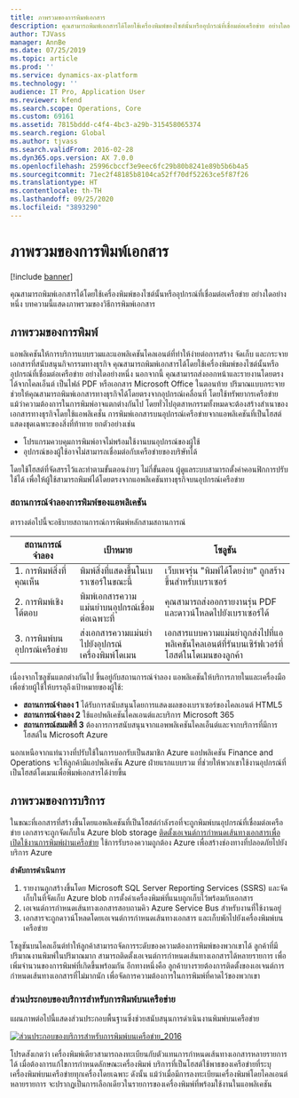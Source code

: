 ```yaml
---
title: ภาพรวมของการพิมพ์เอกสาร
description: คุณสามารถพิมพ์เอกสารได้โดยใช้เครื่องพิมพ์ของไซต์นั้นหรืออุปกรณ์ที่เชื่อมต่อเครือข่าย อย่างใดอย่างหนึ่ง บทความนี้แสดงภาพรวมของวิธีการพิมพ์เอกสาร
author: TJVass
manager: AnnBe
ms.date: 07/25/2019
ms.topic: article
ms.prod: ''
ms.service: dynamics-ax-platform
ms.technology: ''
audience: IT Pro, Application User
ms.reviewer: kfend
ms.search.scope: Operations, Core
ms.custom: 69161
ms.assetid: 7815bddd-c4f4-4bc3-a29b-315458065374
ms.search.region: Global
ms.author: tjvass
ms.search.validFrom: 2016-02-28
ms.dyn365.ops.version: AX 7.0.0
ms.openlocfilehash: 25996cbccf3e9eec6fc29b80b8241e89b5b6b4a5
ms.sourcegitcommit: 71ec2f48185b8104ca52ff70df52263ce5f87f26
ms.translationtype: HT
ms.contentlocale: th-TH
ms.lasthandoff: 09/25/2020
ms.locfileid: "3893290"
---
```

# <a name="document-printing-overview"></a>ภาพรวมของการพิมพ์เอกสาร

[!include [banner](../includes/banner.md)]

คุณสามารถพิมพ์เอกสารได้โดยใช้เครื่องพิมพ์ของไซต์นั้นหรืออุปกรณ์ที่เชื่อมต่อเครือข่าย อย่างใดอย่างหนึ่ง บทความนี้แสดงภาพรวมของวิธีการพิมพ์เอกสาร

## <a name="printing-overview"></a>ภาพรวมของการพิมพ์

แอพลิเคชันให้การบริการแบบรวมและแอพลิเคชันไคลเอนต์ที่ทำให้ง่ายต่อการสร้าง จัดเก็บ และกระจายเอกสารที่สนับสนุนกิจกรรมทางธุรกิจ คุณสามารถพิมพ์เอกสารได้โดยใช้เครื่องพิมพ์ของไซต์นั้นหรืออุปกรณ์ที่เชื่อมต่อเครือข่าย อย่างใดอย่างหนึ่ง นอกจากนี้ คุณสามารถส่งออกหน้าและรายงานโดยตรงได้จากไคลเอ็นต์ เป็นไฟล์ PDF หรือเอกสาร Microsoft Office ในตอนท้าย ปริมาณแบบกระจายช่วยให้คุณสามารถพิมพ์เอกสารทางธุรกิจได้โดยตรงจากอุปกรณ์เคลื่อนที่ โดยใช้ทรัพยากรเครือข่าย แม้ว่าความต้องการในการพิมพ์อาจแตกต่างกันไป โดยทั่วไปอุตสาหกรรมทั้งหมดจะต้องสร้างสำเนาของเอกสารทางธุรกิจโดยใช้แอพลิเคชั่น การพิมพ์เอกสารบนอุปกรณ์เครือข่ายจากแอพลิเคชันที่เป็นโฮสต์ แสดงชุดเฉพาะของสิ่งที่ท้าทาย ยกตัวอย่างเช่น

- โปรแกรมควบคุมการพิมพ์อาจไม่พร้อมใช้งานบนอุปกรณ์ของผู้ใช้
- อุปกรณ์ของผู้ใช้อาจไม่สามารถเชื่อมต่อกับเครือข่ายของบริษัทได้

โดยใช้โฮสต์ที่จัดสรรไว้และทำตามขั้นตอนง่ายๆ ไม่กี่ขั้นตอน ผู้ดูแลระบบสามารถตั้งค่าคอนฟิกการปรับใช้ได้ เพื่อให้ผู้ใช้สามารถพิมพ์ได้โดยตรงจากแอพลิเคชันทางธุรกิจบนอุปกรณ์เครือข่าย

### <a name="application-printing-scenarios"></a>สถานการณ์จำลองการพิมพ์ของแอพลิเคชัน 

ตารางต่อไปนี้จะอธิบายสถานการณ์การพิมพ์หลักสามสถานการณ์

| สถานการณ์จำลอง                        | เป้าหมาย                                                      | โซลูชัน |
|---------------------------------|-----------------------------------------------------------|----------|
| 1. การพิมพ์สิ่งที่คุณเห็น        | พิมพ์สิ่งที่แสดงขึ้นในเบราเซอร์ในขณะนี้             | เว็บเพจรุ่น "พิมพ์ได้โดยง่าย" ถูกสร้างขึ้นสำหรับเบราเซอร์ |
| 2. การพิมพ์เชิงโต้ตอบ         | พิมพ์เอกสารความแม่นยำบนอุปกรณ์เชื่อมต่อเฉพาะที่ | คุณสามารถส่งออกรายงานรุ่น PDF และดาวน์โหลดไปยังเบราเซอร์ได้ |
| 3. การพิมพ์บนอุปกรณ์เครือข่าย | ส่งเอกสารความแม่นยำไปยังอุปกรณ์เครื่องพิมพ์โดเมน     | เอกสารแบบความแม่นยำถูกส่งไปที่แอพลิเคชันไคลเอนต์ที่รันบนเซิร์ฟเวอร์ที่โฮสต์ในโดเมนของลูกค้า |

เนื่องจากโซลูชันแตกต่างกันไป ขึ้นอยู่กับสถานการณ์จำลอง แอพลิเคชันให้บริการภายในและเครื่องมือ เพื่อช่วยผู้ใช้ให้บรรลุถึงเป้าหมายของผู้ใช้:

- **สถานการณ์จำลอง 1** ได้รับการสนับสนุนโดยการแสดงผลของเบราเซอร์ของไคลเอนต์ HTML5
- **สถานการณ์จำลอง 2** ใช้แอปพลิเคชันไคลเอนต์และบริการ Microsoft 365
- **สถานการณ์สมมติที่ 3** ต้องการการสนับสนุนจากแอพพลิเคชันไคลเอ็นต์และจากบริการที่มีการโฮสต์ใน Microsoft Azure

นอกเหนือจากแท่นวางที่ปรับใช้ในการบอกรับเป็นสมาชิก Azure แอปพลิเคชัน Finance and Operations จะให้ลูกค้ามีแอปพลิเคชัน Azure ฝ่ายแรกแบบรวม ที่ช่วยให้พวกเขาใช้งานอุปกรณ์ที่เป็นโฮสต์โดเมนเพื่อพิมพ์เอกสารได้ง่ายขึ้น

## <a name="service-overview"></a>ภาพรวมของการบริการ
ในขณะที่เอกสารที่สร้างขึ้นโดยแอพลิเคชันที่เป็นโฮสต์กำลังรอที่จะถูกพิมพ์บนอุปกรณ์ที่เชื่อมต่อเครือข่าย เอกสารจะถูกจัดเก็บใน Azure blob storage [ติดตั้งเอเจนต์การกำหนดเส้นทางเอกสารเพื่อเปิดใช้งานการพิมพ์ผ่านเครือข่าย](install-document-routing-agent.md) ใช้การรับรองความถูกต้อง Azure เพื่อสร้างช่องทางที่ปลอดภัยไปยังบริการ Azure

**ลำดับการดำเนินการ**

1. รายงานถูกสร้างขึ้นโดย Microsoft SQL Server Reporting Services (SSRS) และจัดเก็บในที่จัดเก็บ Azure blob การตั้งค่าเครื่องพิมพ์ที่แนบถูกเก็บไว้พร้อมกับเอกสาร
2. เอเจนต์การกำหนดเส้นทางเอกสารสอบถามคิว Azure Service Bus สำหรับงานที่ใช้งานอยู่
3. เอกสารจะถูกดาวน์โหลดโดยเอเจนต์การกำหนดเส้นทางเอกสาร และเก็บพักไปยังเครื่องพิมพ์บนเครือข่าย

โซลูชันบนไคลเอ็นต์ทำให้ลูกค้าสามารถจัดการระดับของความต้องการพิมพ์ของพวกเขาได้ ลูกค้าที่มีปริมาณงานพิมพ์ในปริมาณมาก สามารถติดตั้งเอเจนต์การกำหนดเส้นทางเอกสารได้หลายรายการ เพื่อเพิ่มจำนวนของการพิมพ์ที่เกิดขึ้นพร้อมกัน อีกทางหนึ่งคือ ลูกค้าบางรายต้องการติดตั้งของเอเจนต์การกำหนดเส้นทางเอกสารที่ไม่มากนัก เพื่อจัดการความต้องการในการพิมพ์ที่คาดไว้ของพวกเขา

### <a name="service-components-for-network-printing"></a>ส่วนประกอบของบริการสำหรับการพิมพ์บนเครือข่าย

แผนภาพต่อไปนี้แสดงส่วนประกอบพื้นฐานซึ่งช่วยสนับสนุนการดำเนินงานพิมพ์บนเครือข่าย

[![ส่วนประกอบของบริการสำหรับการพิมพ์บนเครือข่าย\_2016](./media/service-components-for-network-printing_2016.png)](./media/service-components-for-network-printing_2016.png)

โปรดสังเกตว่า เครื่องพิมพ์เดียวสามารถลงทะเบียนกับตัวแทนการกำหนดเส้นทางเอกสารหลายรายการได้ เมื่อต้องการแก้ไขการกำหนดลักษณะเครื่องพิมพ์ บริการที่เป็นโฮสต์ใช้พาธของเครือข่ายที่ระบุเครื่องพิมพ์บนเครือข่ายทุกเครื่องโดยเฉพาะ ดังนั้น แม้ว่าเมื่อมีการลงทะเบียนเครื่องพิมพ์โดยไคลเอนต์หลายรายการ จะปรากฏเป็นการเลือกเดียวในรายการของเครื่องพิมพ์ที่พร้อมใช้งานในแอพลิเคชัน

